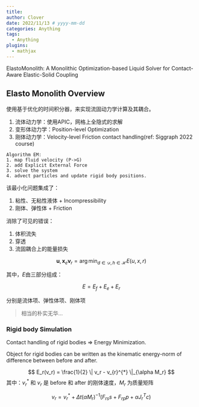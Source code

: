 ```yaml
---
title:
author: Clover
date: 2022/11/13 # yyyy-mm-dd
categories: Anything
tags:
  - Anything
plugins:
  - mathjax
---
```


ElastoMonolith: A Monolithic Optimization-based Liquid Solver for Contact-Aware Elastic-Solid Coupling

<!-- more -->

## Elasto Monolith Overview

使用基于优化的时间积分器，来实现流固动力学计算及其耦合。

1. 流体动力学：使用APIC，网格上全隐式的求解
2. 变形体动力学：Position-level Optimization
3. 刚体动力学：Velocity-level Friction contact handling(ref: Siggraph 2022 course)

```
Algorithm EM:
1. map fluid velocity (P->G)
2. add Explicit External Force
3. solve the system
4. advect particles and update rigid body positions.
```
该最小化问题集成了：

1. 粘性、无粘性液体 + Incompressibility
2. 刚体、弹性体 + Friction

消除了可见的错误：

1. 体积流失
2. 穿透
3. 流固耦合上的能量损失

$$
\mathbf{u}, \mathbf{x}_e \mathbf{v}_r = \arg\min_{d\in \mathcal{D}, h \in \mathcal{H}} E(u, x, r)
$$

其中，$E$由三部分组成：

$$
E = E_{f} + E_{e} + E_{r}
$$

分别是流体项、弹性体项、刚体项

> 相当的朴实无华...

### Rigid body Simulation

Contact handling of rigid bodies => Energy Minimization.

Object for rigid bodies can be written as the kinematic energy-norm of difference between before and after.

$$
E_r(v_r) = \frac{1}{2} \| v_r - v_{r}^{*} \|_{\alpha M_r}
$$
其中：$v_r^*$ 和 $v_r$ 是 before 和 after 的刚体速度，$M_r$ 为质量矩阵

$$
v_r = v_{r}^{*} + \Delta t (\alpha M_r)^{-1} (F_{r s} s + F_{r p} p + \alpha J_r^Tc)
$$


